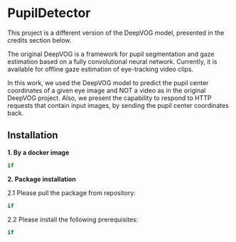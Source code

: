 # **PupilDetector** #

This project is a different version of the DeepVOG model, presented in the credits section below.

The original DeepVOG is a framework for pupil segmentation and gaze estimation based on a fully convolutional neural network.
Currently, it is available for offline gaze estimation of eye-tracking video clips.

In this work, we used the DeepVOG model to predict the pupil center coordinates of a given eye image and NOT a video as in the original DeepVOG project. Also, we present the capability to respond to HTTP requests that contain input images, by sending the pupil center coordinates back.

## Installation ##

**1. By a docker image**
```ruby
if
```

**2. Package installation**

2.1 Please pull the package from repository:
```ruby
if
```
2.2 Please install the following prerequisites: 
```ruby
if
```
